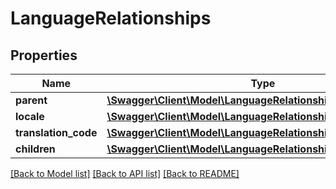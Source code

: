# LanguageRelationships

## Properties
Name | Type | Description | Notes
------------ | ------------- | ------------- | -------------
**parent** | [**\Swagger\Client\Model\LanguageRelationshipsParent**](LanguageRelationshipsParent.md) |  | [optional] 
**locale** | [**\Swagger\Client\Model\LanguageRelationshipsLocale**](LanguageRelationshipsLocale.md) |  | [optional] 
**translation_code** | [**\Swagger\Client\Model\LanguageRelationshipsTranslationCode**](LanguageRelationshipsTranslationCode.md) |  | [optional] 
**children** | [**\Swagger\Client\Model\LanguageRelationshipsChildren**](LanguageRelationshipsChildren.md) |  | [optional] 

[[Back to Model list]](../../README.md#documentation-for-models) [[Back to API list]](../../README.md#documentation-for-api-endpoints) [[Back to README]](../../README.md)

